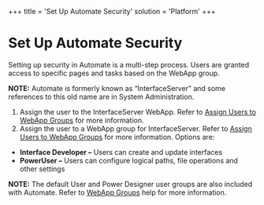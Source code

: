 +++
title = 'Set Up Automate Security'
solution = 'Platform'
+++

# Set Up Automate Security

Setting up security in Automate is a multi-step process. Users are
granted access to specific pages and tasks based on the WebApp group.

**NOTE:** Automate is formerly known as “InterfaceServer” and some
references to this old name are in System Administration.

1.  Assign the user to the InterfaceServer WebApp. Refer to [Assign
    Users to WebApp
    Groups](../../Sys_Admin/Use_Cases/Assign_Users_to_WebApp_Groups.htm)
    for more information.
2.  Assign the user to a WebApp group for InterfaceServer. Refer to
    [Assign Users to WebApp
    Groups](../../Sys_Admin/Use_Cases/Assign_Users_to_WebApp_Groups.htm)
    for more information. Options are:

<!-- end list -->

  - **Interface Developer –** Users can create and update interfaces
  - **PowerUser –** Users can configure logical paths, file operations
    and other settings

**NOTE:** The default User and Power Designer user groups are also
included with Automate. Refer to [WebApp
Groups](../../Sys_Admin/Use_Cases/WebApp_Groups.htm) help for more
information.
